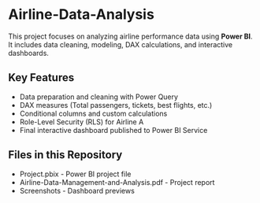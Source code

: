 # Airline-Data-Analysis
This project focuses on analyzing airline performance data using **Power BI**.   It includes data cleaning, modeling, DAX calculations, and interactive dashboards.

## Key Features
- Data preparation and cleaning with Power Query
- DAX measures (Total passengers, tickets, best flights, etc.)
- Conditional columns and custom calculations
- Role-Level Security (RLS) for Airline A
- Final interactive dashboard published to Power BI Service

## Files in this Repository
- Project.pbix - Power BI project file
- Airline-Data-Management-and-Analysis.pdf - Project report
- Screenshots - Dashboard previews
